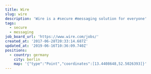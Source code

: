 ```yaml
---
title: Wire
slug: wire
description: 'Wire is a #secure #messaging solution for everyone'
tags:
  - secure
  - messaging
job_board_url: 'https://www.wire.com/jobs/'
created_at: '2017-06-28T20:33:14.687Z'
updated_at: '2019-06-16T10:36:09.740Z'
positions:
  - country: germany
    city: berlin
    map: '{"type":"Point","coordinates":[13.4408648,52.5026393]}'
---
```


